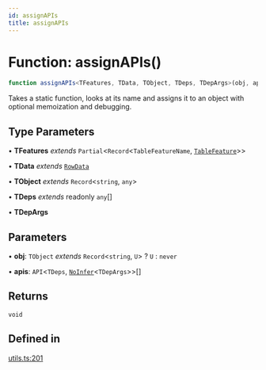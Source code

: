 ```yaml
---
id: assignAPIs
title: assignAPIs
---
```


# Function: assignAPIs()

```ts
function assignAPIs<TFeatures, TData, TObject, TDeps, TDepArgs>(obj, apis): void
```

Takes a static function, looks at its name and assigns it to an object with optional memoization and debugging.

## Type Parameters

• **TFeatures** *extends* `Partial`\<`Record`\<`TableFeatureName`, [`TableFeature`](../interfaces/tablefeature.md)\>\>

• **TData** *extends* [`RowData`](../type-aliases/rowdata.md)

• **TObject** *extends* `Record`\<`string`, `any`\>

• **TDeps** *extends* readonly `any`[]

• **TDepArgs**

## Parameters

• **obj**: `TObject` *extends* `Record`\<`string`, `U`\> ? `U` : `never`

• **apis**: `API`\<`TDeps`, [`NoInfer`](../type-aliases/noinfer.md)\<`TDepArgs`\>\>[]

## Returns

`void`

## Defined in

[utils.ts:201](https://github.com/TanStack/table/blob/main/packages/table-core/src/utils.ts#L201)
